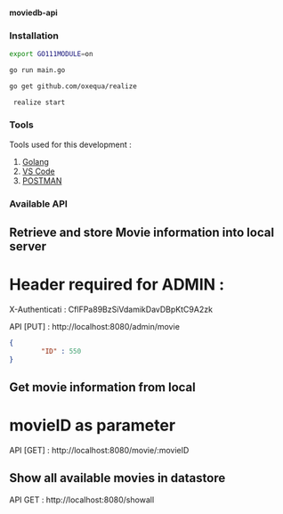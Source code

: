 #### moviedb-api

### Installation

```bash
export GO111MODULE=on

go run main.go

go get github.com/oxequa/realize

 realize start
```

### Tools

Tools used for this development :

1. [Golang](https://golang.org/dl/)
2. [VS Code](https://code.visualstudio.com/download)
3. [POSTMAN](https://www.getpostman.com/)

### Available API
## Retrieve and store Movie information into local server
# Header required for ADMIN :
X-Authenticati : CflFPa89BzSiVdamikDavDBpKtC9A2zk

API [PUT]       : http://localhost:8080/admin/movie 
```json
{
        "ID" : 550
}
```

## Get movie information from local
# movieID as parameter
API [GET]       : http://localhost:8080/movie/:movieID

## Show all available movies in datastore
API GET       : http://localhost:8080/showall

